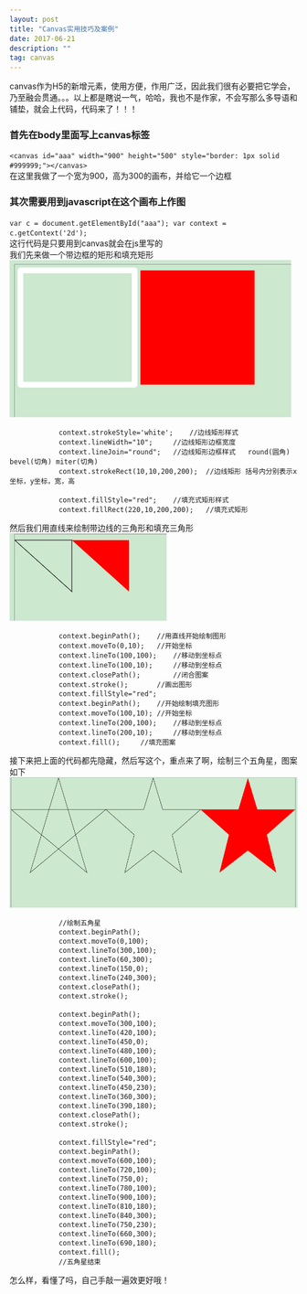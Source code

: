 ```yaml
---
layout: post
title: "Canvas实用技巧及案例"
date: 2017-06-21  
description: ""
tag: canvas
---
```


canvas作为H5的新增元素，使用方便，作用广泛，因此我们很有必要把它学会，乃至融会贯通。。。以上都是瞎说一气，哈哈，我也不是作家，不会写那么多导语和铺垫，就会上代码，代码来了！！！

### 首先在body里面写上canvas标签  
` <canvas id="aaa" width="900" height="500" style="border: 1px solid #999999;"></canvas>  `  
在这里我做了一个宽为900，高为300的画布，并给它一个边框  
### 其次需要用到javascript在这个画布上作图  
` var c = document.getElementById("aaa");
			var context = c.getContext('2d'); `  
这行代码是只要用到canvas就会在js里写的  
我们先来做一个带边框的矩形和填充矩形  
![五角星](/img/canvas_juxing.png) 

    		   	context.strokeStyle='white';	//边线矩形样式  
      			context.lineWidth="10";		//边线矩形边框宽度
    			context.lineJoin="round";	//边线矩形边框样式   round(圆角)  bevel(切角) miter(切角)  
    			context.strokeRect(10,10,200,200);	//边线矩形 括号内分别表示x坐标，y坐标，宽，高

    			context.fillStyle="red";	//填充式矩形样式
    			context.fillRect(220,10,200,200);	//填充式矩形  
 
然后我们用直线来绘制带边线的三角形和填充三角形  
![五角星](/img/canvas_sanjiao.png)  
    
      			context.beginPath();	//用直线开始绘制图形 
    			context.moveTo(0,10);	//开始坐标
    			context.lineTo(100,100);	//移动到坐标点
    			context.lineTo(100,10);		//移动到坐标点
    			context.closePath();		//闭合图案
    			context.stroke();		//画出图形
    			context.fillStyle="red";
    			context.beginPath();	//开始绘制填充图形
    			context.moveTo(100,10);	//开始坐标
    			context.lineTo(200,100);	//移动到坐标点
    			context.lineTo(200,10);		//移动到坐标点
    			context.fill();		//填充图案  
  
接下来把上面的代码都先隐藏，然后写这个，重点来了啊，绘制三个五角星，图案如下  
![五角星](/img/canvas_wuxing.png)  

    			//绘制五角星
    			context.beginPath();
    			context.moveTo(0,100);
    			context.lineTo(300,100);
    			context.lineTo(60,300);
    			context.lineTo(150,0);
    			context.lineTo(240,300);
    			context.closePath();
    			context.stroke();
    
    			context.beginPath();
    			context.moveTo(300,100);
    			context.lineTo(420,100);
    			context.lineTo(450,0);
    			context.lineTo(480,100);
    			context.lineTo(600,100);
    			context.lineTo(510,180);
    			context.lineTo(540,300);
    			context.lineTo(450,230);
    			context.lineTo(360,300);
    			context.lineTo(390,180);
    			context.closePath();
    			context.stroke();
    			
    			context.fillStyle="red";
    			context.beginPath();
    			context.moveTo(600,100);
    			context.lineTo(720,100);
    			context.lineTo(750,0);
    			context.lineTo(780,100);
    			context.lineTo(900,100);
    			context.lineTo(810,180);
    			context.lineTo(840,300);
    			context.lineTo(750,230);
    			context.lineTo(660,300);
    			context.lineTo(690,180);
    			context.fill();
    			//五角星结束

怎么样，看懂了吗，自己手敲一遍效更好哦！
		


